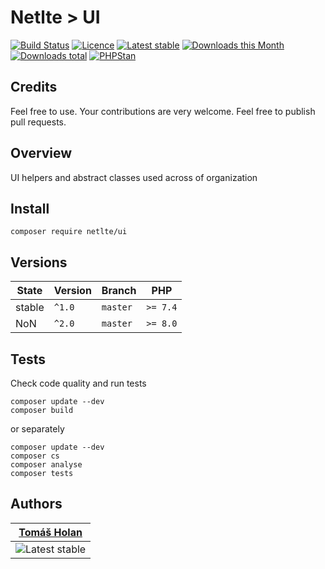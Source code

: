 # Netlte > UI

[![Build Status](https://badgen.net/travis/netlte/ui)](https://travis-ci.com/Netlte/UI)
[![Licence](https://badgen.net/packagist/license/netlte/ui)](https://packagist.org/packages/Netlte/UI)
[![Latest stable](https://badgen.net/packagist/v/netlte/ui)](https://packagist.org/packages/Netlte/UI)
[![Downloads this Month](https://badgen.net/packagist/dm/netlte/ui)](https://packagist.org/packages/Netlte/UI)
[![Downloads total](https://badgen.net/packagist/dt/netlte/ui)](https://packagist.org/packages/Netlte/UI)
[![PHPStan](https://badgen.net/badge/PHPStan/enabled/green)](https://github.com/phpstan/phpstan)

## Credits

Feel free to use. Your contributions are very welcome. Feel free to publish pull requests.

## Overview

UI helpers and abstract classes used across of organization

## Install

```
composer require netlte/ui
```

## Versions

| State       | Version | Branch   | PHP      |
|-------------|---------|----------|----------|
| stable      | `^1.0`  | `master` | `>= 7.4` |
| NoN         | `^2.0`  | `master` | `>= 8.0` |


## Tests

Check code quality and run tests
```
composer update --dev
composer build
```

or separately

```
composer update --dev
composer cs
composer analyse
composer tests
```

## Authors

| [Tomáš Holan](https://github.com/holantomas)                             |
|--------------------------------------------------------------------------|
| ![Latest stable](https://avatars3.githubusercontent.com/u/5030499?s=100) |


